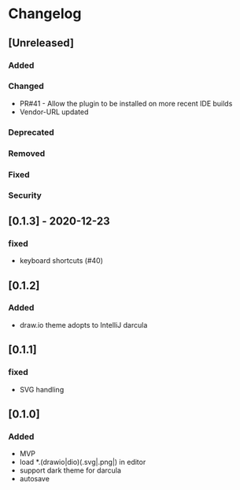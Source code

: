 
# Changelog

## [Unreleased]

### Added

### Changed
- PR#41 - Allow the plugin to be installed on more recent IDE builds 
- Vendor-URL updated

### Deprecated

### Removed

### Fixed

### Security

## [0.1.3] - 2020-12-23

### fixed
- keyboard shortcuts (#40)

## [0.1.2]

### Added
- draw.io theme adopts to IntelliJ darcula

## [0.1.1]

### fixed
- SVG handling

## [0.1.0]

### Added
-   MVP
-   load *.(drawio|dio)(.svg|.png|) in editor
-   support dark theme for darcula
-   autosave


